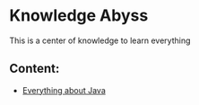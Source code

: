 # Knowledge Abyss

This is a center of knowledge to learn everything

## Content:

- [Everything about Java](/java/JAVA.md)
